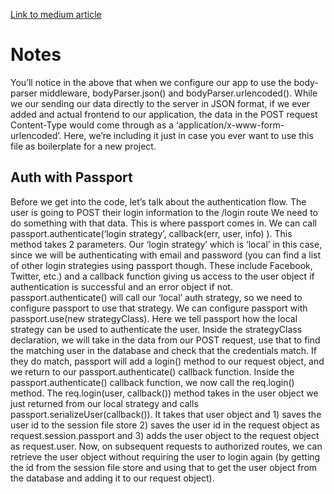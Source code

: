 [Link to medium article](https://medium.com/@evangow/server-authentication-basics-express-sessions-passport-and-curl-359b7456003d)

# Notes

You’ll notice in the above that when we configure our app to use the body-parser middleware, bodyParser.json() and bodyParser.urlencoded(). While we our sending our data directly to the server in JSON format, if we ever added and actual frontend to our application, the data in the POST request Content-Type would come through as a ‘application/x-www-form-urlencoded’. Here, we’re including it just in case you ever want to use this file as boilerplate for a new project.


## Auth with Passport

Before we get into the code, let’s talk about the authentication flow.
The user is going to POST their login information to the /login route
We need to do something with that data. This is where passport comes in. We can call passport.authenticate(‘login strategy’, callback(err, user, info) ). This method takes 2 parameters. Our ‘login strategy’ which is ‘local’ in this case, since we will be authenticating with email and password (you can find a list of other login strategies using passport though. These include Facebook, Twitter, etc.) and a callback function giving us access to the user object if authentication is successful and an error object if not.
passport.authenticate() will call our ‘local’ auth strategy, so we need to configure passport to use that strategy. We can configure passport with passport.use(new strategyClass). Here we tell passport how the local strategy can be used to authenticate the user.
Inside the strategyClass declaration, we will take in the data from our POST request, use that to find the matching user in the database and check that the credentials match. If they do match, passport will add a login() method to our request object, and we return to our passport.authenticate() callback function.
Inside the passport.authenticate() callback function, we now call the req.login() method.
The req.login(user, callback()) method takes in the user object we just returned from our local strategy and calls passport.serializeUser(callback()). It takes that user object and 1) saves the user id to the session file store 2) saves the user id in the request object as request.session.passport and 3) adds the user object to the request object as request.user. Now, on subsequent requests to authorized routes, we can retrieve the user object without requiring the user to login again (by getting the id from the session file store and using that to get the user object from the database and adding it to our request object).